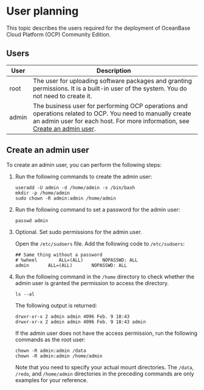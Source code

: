User planning 
==================================

This topic describes the users required for the deployment of OceanBase Cloud Platform (OCP) Community Edition. 

Users 
--------------------------



| User  |                                                                                                           Description                                                                                                           |
|-------|---------------------------------------------------------------------------------------------------------------------------------------------------------------------------------------------------------------------------------|
| root  | The user for uploading software packages and granting permissions. It is a built-in user of the system. You do not need to create it.                                                                                           |
| admin | The business user for performing OCP operations and operations related to OCP. You need to manually create an admin user for each host. For more information, see [Create an admin user](#create-an-admin-user). |



Create an admin user 
-----------------------------------------

To create an admin user, you can perform the following steps: 

1. Run the following commands to create the admin user: 

   ```unknow
   useradd -U admin -d /home/admin -s /bin/bash
   mkdir -p /home/admin
   sudo chown -R admin:admin /home/admin
   ```

   
   

2. Run the following command to set a password for the admin user: 

   ```unknow
   passwd admin
   ```

   
   

3. Optional. Set sudo permissions for the admin user. 

   Open the `/etc/sudoers` file. Add the following code to `/etc/sudoers`:

   ```unknow
   ## Same thing without a password
   # %wheel        ALL=(ALL)       NOPASSWD: ALL
   admin       ALL=(ALL)       NOPASSWD: ALL
   ```

   
   

4. Run the following command in the `/home` directory to check whether the admin user is granted the permission to access the directory. 

   ```unknow
   ls --al
   ```

   

   The following output is returned:

   ```unknow
   drwxr-xr-x 2 admin admin 4096 Feb. 9 18:43 
   drwxr-xr-x 2 admin admin 4096 Feb. 9 18:43 admin
   ```

   

   If the admin user does not have the access permission, run the following commands as the root user:

   ```unknow
   chown -R admin:admin /data
   chown -R admin:admin /home/admin
   ```

   

   Note that you need to specify your actual mount directories. The `/data`, `/redo`, and `/home/admin` directories in the preceding commands are only examples for your reference.
   



